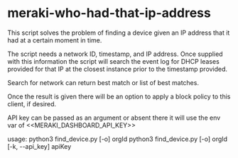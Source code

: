 # meraki-who-had-that-ip-address
This script solves the problem of finding a device given an IP address that it had at a certain moment in time.

The script needs a network ID, timestamp, and IP address. Once supplied with this information the script
 will search the event log for DHCP leases provided for that IP at the closest instance prior to the timestamp
 provided.
 
 Search for network can return best match or list of best matches.
 
 Once the result is given there will be an option to apply a block policy to this client, if desired.
 
 API key can be passed as an argument or absent there it will use the env var of <<MERAKI_DASHBOARD_API_KEY>>
 
 usage: python3 find_device.py [-o] orgId
        python3 find_device.py [-o] orgId [-k, --api_key] apiKey

